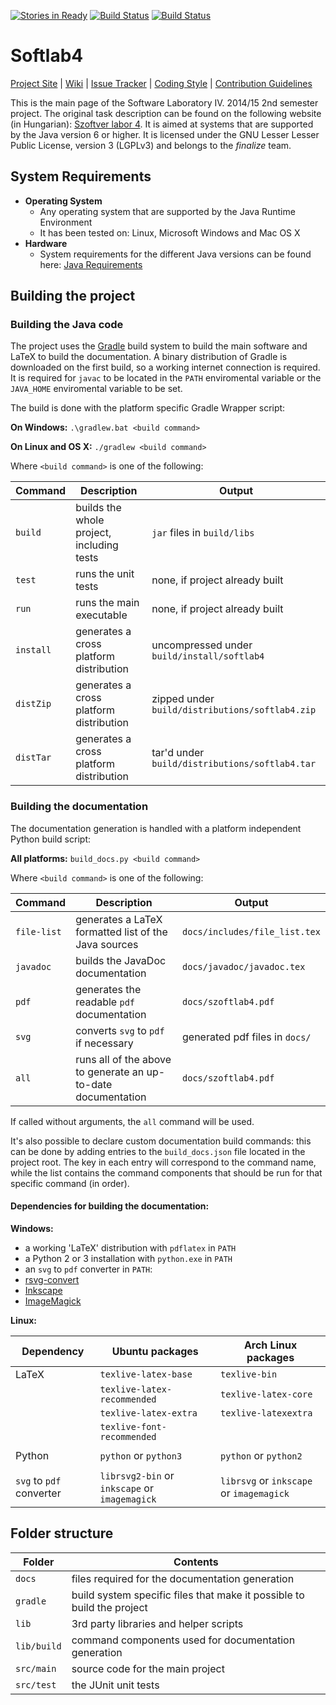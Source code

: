 [![Stories in Ready](https://badge.waffle.io/gregory094/softlab4.png?label=ready&title=Ready)](https://waffle.io/gregory094/softlab4)
[![Build Status](https://travis-ci.org/gregory094/softlab4.svg?branch=master)](https://github.com/gregory094/softlab4) 
[![Build Status](https://scan.coverity.com/projects/4252/badge.svg)](https://scan.coverity.com/projects/4252)

# Softlab4
[Project Site](https://github.com/gregory094/softlab4) | [Wiki](https://github.com/gregory094/softlab4/wiki) | [Issue Tracker](https://github.com/gregory094/softlab4/issues) | [Coding Style](https://github.com/gregory094/softlab4/wiki/Coding-Style) | [Contribution Guidelines](https://github.com/gregory094/softlab4/blob/master/CONTRIBUTING.md)

This is the main page of the Software Laboratory IV. 2014/15 2nd semester project. The original task description can be found on the following website (in Hungarian): [Szoftver labor 4](https://www.iit.bme.hu/~szoftlab4/). It is aimed at systems that are supported by the Java version 6 or higher. It is licensed under the GNU Lesser Lesser Public License, version 3 (LGPLv3) and belongs to the *finalize* team.

## System Requirements
- **Operating System**
  - Any operating system that are supported by the Java Runtime Environment
  - It has been tested on: Linux, Microsoft Windows and Mac OS X
- **Hardware**
  - System requirements for the different Java versions can be found here: [Java Requirements](http://java.com/en/download/help/sysreq.xml)

## Building the project
### Building the Java code
The project uses the [Gradle](https://gradle.org/) build system to build the main software and LaTeX to build the documentation. A binary distribution of Gradle is downloaded on the first build, so a working internet connection is required. It is required for `javac` to be located in the `PATH` enviromental variable or the `JAVA_HOME` enviromental variable to be set.

The build is done with the platform specific Gradle Wrapper script:

**On Windows:** `.\gradlew.bat <build command>`

**On Linux and OS X:** `./gradlew <build command>`

Where `<build command>` is one of the following:

|Command  |Description                              |Output                                         |
|---------|-----------------------------------------|-----------------------------------------------|
|`build`  |builds the whole project, including tests|`jar` files in `build/libs`                    |
|`test`   |runs the unit tests                      |none, if project already built                 |
|`run`    |runs the main executable                 |none, if project already built                 |
|`install`|generates a cross platform distribution  |uncompressed under `build/install/softlab4`    |
|`distZip`|generates a cross platform distribution  |zipped under `build/distributions/softlab4.zip`|
|`distTar`|generates a cross platform distribution  |tar'd under `build/distributions/softlab4.tar` |

### Building the documentation
The documentation generation is handled with a platform independent Python build script:

**All platforms:** `build_docs.py <build command>`

Where `<build command>` is one of the following:

|Command    |Description                                                  |Output                        |
|-----------|-------------------------------------------------------------|------------------------------|
|`file-list`|generates a LaTeX formatted list of the Java sources         |`docs/includes/file_list.tex` |
|`javadoc`  |builds the JavaDoc documentation                             |`docs/javadoc/javadoc.tex`    |
|`pdf`      |generates the readable `pdf` documentation                   |`docs/szoftlab4.pdf`          |
|`svg`      |converts `svg` to `pdf` if necessary                         |generated pdf files in `docs/`|
|`all`      |runs all of the above to generate an up-to-date documentation|`docs/szoftlab4.pdf`          |

If called without arguments, the `all` command will be used.

It's also possible to declare custom documentation build commands: this can be done by adding entries to the `build_docs.json` file located in the project root. The key in each entry will correspond to the command name, while the list contains the command components that should be run for that specific command (in order).

#### Dependencies for building the documentation:
**Windows:**
- a working 'LaTeX' distribution with `pdflatex` in `PATH`
- a Python 2 or 3 installation with `python.exe` in `PATH`
-  an `svg` to `pdf` converter in `PATH`:
  - [rsvg-convert](http://sourceforge.net/projects/tumagcc/files/rsvg-convert.exe/download)
  - [Inkscape](https://inkscape.org/en/download/windows/)
  - [ImageMagick](http://www.imagemagick.org/script/binary-releases.php)

**Linux:**

|Dependency         |Ubuntu packages            |Arch Linux packages       |
|-------------------|---------------------------|--------------------------|
|LaTeX                   |`texlive-latex-base`       |`texlive-bin`             |
|                        |`texlive-latex-recommended`|`texlive-latex-core`      |
|                        |`texlive-latex-extra`      |`texlive-latexextra`      |
|                        |`texlive-font-recommended` |                          |
|                        |                           |                          |
|Python                  |`python` or `python3`      |`python` or `python2`     |
|                        |                           |                          |
|`svg` to `pdf` converter|`librsvg2-bin` or `inkscape` or `imagemagick`|`librsvg` or `inkscape` or `imagemagick`|
 
## Folder structure
|Folder     |Contents                                                              |
|-----------|----------------------------------------------------------------------|
|`docs`     |files required for the documentation generation                       |
|`gradle`   |build system specific files that make it possible to build the project|
|`lib`      |3rd party libraries and helper scripts                                |
|`lib/build`|command components used for documentation generation                  |
|`src/main` |source code for the main project                                      |
|`src/test` |the JUnit unit tests                                                  |


